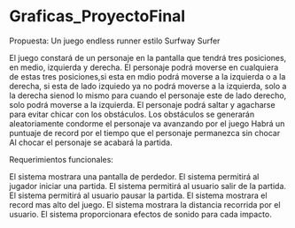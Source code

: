 # Graficas_ProyectoFinal
Propuesta: Un juego endless runner estilo Surfway Surfer 

El juego constará de un personaje en la pantalla que tendrá tres posiciones, en medio, izquierda y derecha.
El personaje podrá moverse en cualquiera de estas tres posiciones,si esta en mdio podrá moverse a la izquierda o a la derecha,  si esta de lado izquiedo ya no podrá moverse a la izquierda, solo a la derecha sienod lo mismo para cuando el personaje este de lado derecho, solo podrá moverse a la izquierda.
El personaje podrá saltar y agacharse para evitar chicar con los obstáculos.
Los obstáculos se generarán aleatoriamente condorme el personaje va avanzando por el juego
Habrá un puntuaje de record por el tiempo que el personaje permanezca sin chocar
Al chocar el personaje se acabará la partida.

Requerimientos funcionales: 

El sistema mostrara una pantalla de perdedor. 
El sistema permitirá al jugador iniciar una partida.
El sistema permitirá al usuario salir de la partida. 
El sistema permitirá al usuario pausar la partida. 
El sistema mostrara el record mas alto del juego. 
El sistema mostrara la distancia recorrida por el usuario. 
El sistema proporcionara efectos de sonido para cada impacto.
